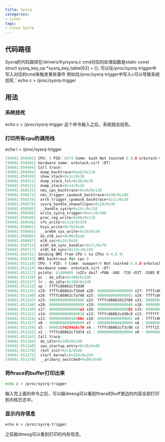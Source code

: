 ```yaml
---
title: Sysrq
categories: 
- Linux
tags:
- Linux Sysrq
---
```


## 代码路径
Sysrq的代码路径在/drivers/tty/sysrq.c
cmd对应的处理函数是static const struct sysrq_key_op *sysrq_key_table[62] = {};
可以往/proc/sysrq-trigger中写入对应的cmd来触发某些事件
例如往/proc/sysrq-trigger中写入c可以导致系统挂死：echo c > /proc/sysrq-trigger

## 用法
### 系统挂死
echo c > /proc/sysrq-trigger
这个命令输入之后，系统就会挂死。

### 打印所有cpu的调用栈
echo l > /proc/sysrq-trigger
```c 
[94891.950482] CPU: 5 PID: 6174 Comm: bash Not tainted 6.9.8-orbstack-00170-g7b4100b7ced4 #1
[94891.950491] Hardware name: orbstack,virt (DT)
[94891.950494] Call trace:
[94891.950496]  dump_backtrace+0xe8/0x110
[94891.950509]  show_stack+0x1c/0x30
[94891.950512]  dump_stack_lvl+0x38/0x78
[94891.950522]  dump_stack+0x14/0x20
[94891.950525]  nmi_cpu_backtrace+0xe0/0x138
[94891.950573]  nmi_trigger_cpumask_backtrace+0x90/0x180
[94891.950576]  arch_trigger_cpumask_backtrace+0x1c/0x30
[94891.950578]  sysrq_handle_showallcpus+0x20/0x30
[94891.950585]  __handle_sysrq+0x14c/0x158
[94891.950586]  write_sysrq_trigger+0xec/0x100
[94891.950588]  proc_reg_write+0x98/0x110
[94891.950596]  vfs_write+0x124/0x378
[94891.950601]  ksys_write+0x78/0xe8
[94891.950603]  __arm64_sys_write+0x20/0x30
[94891.950605]  do_el0_svc+0x90/0xe8
[94891.950607]  el0_svc+0x24/0x50
[94891.950714]  el0t_64_sync_handler+0x7c/0xf0
[94891.950717]  el0t_64_sync+0x14c/0x150
[94891.950722] Sending NMI from CPU 5 to CPUs 0-4,6-9:
[94891.950743] NMI backtrace for cpu 0
[94891.951110] CPU: 0 PID: 0 Comm: swapper/0 Not tainted 6.9.8-orbstack-00170-g7b4100b7ced4 #1
[94891.951114] Hardware name: orbstack,virt (DT)
[94891.951117] pstate: 61400005 (nZCv daif +PAN -UAO -TCO +DIT -SSBS BTYPE=--)
[94891.951120] pc : do_idle+0x100/0x2d8
[94891.951127] lr : do_idle+0x100/0x2d8
[94891.951133] sp : ffffc86062cf3dd0
[94891.951135] x29: ffffc86062cf3de0 x28: 0000000040000000 x27: ffffc86062cfa000
[94891.951140] x26: ffffc86062cfa748 x25: 0000000000000001 x24: ffffc86062cce000
[94891.951143] x23: 0000000000000000 x22: ffffc86062d13780 x21: 00000003ffe00000
[94891.951146] x20: 0000000000000000 x19: 0000000000000000 x18: 0000000000000005
[94891.951149] x17: 00000000000000a2 x16: 0000000000000082 x15: 0000000000000010
[94891.951151] x14: 0000000000000010 x13: ffffc86062cd38c0 x12: ffffffffffffffe1
[94891.951154] x11: 000000000016080c x10: 0000000000000001 x9 : ffffc86062ccc470
[94891.951157] x8 : 4000000000000000 x7 : 0000000000000000 x6 : 0000000000000000
[94891.951159] x5 : 00002c74284a5c70 x4 : ffffc86062cf3c98 x3 : ffff151c4f0adec0
[94891.951162] x2 : ffffc86062cf3d74 x1 : 0000000000000000 x0 : 00000000ffffffff
[94891.951165] Call trace:
[94891.951166]  do_idle+0x100/0x2d8
[94891.951168]  cpu_startup_entry+0x38/0x48
[94891.951170]  rest_init+0xc8/0xd0
[94891.951173]  start_kernel+0x264/0x2b0
[94891.951178]  __primary_switched+0x80/0x90
```

### 将ftrace的buffer打印出来
```bash
echo z > /proc/sysrq-trigger
```
输入完上面的命令之后，可以敲dmesg可以看到ftrace的buff里边的内容全部打印到内核日志中。

### 显示内存信息
```
echo m > /proc/sysrq-trigger
```
之前敲dmesg可以看到打印的内存信息。
